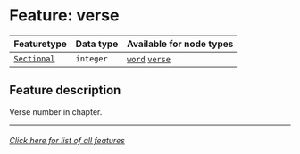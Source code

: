 # Feature: verse

Featuretype | Data type | Available for node types
---  | --- | --- 
[`Sectional`](home.md#Sectional-features) | `integer`  | [`word`](wordnodefeatures.md#readme) [`verse`](versenodefeatures.md#readme) 

## Feature description
Verse number in chapter.

---
###### [Click here for list of all features](home.md#readme)
